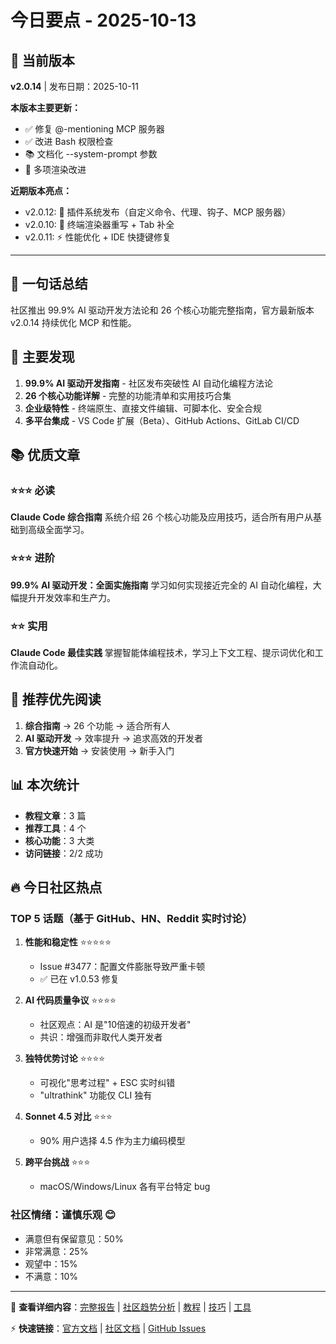 # 今日要点 - 2025-10-13

## 🚀 当前版本

**v2.0.14** | 发布日期：2025-10-11

**本版本主要更新：**
- ✅ 修复 @-mentioning MCP 服务器
- ✅ 改进 Bash 权限检查
- 📚 文档化 --system-prompt 参数
- 🎨 多项渲染改进

**近期版本亮点：**
- v2.0.12: 🎉 插件系统发布（自定义命令、代理、钩子、MCP 服务器）
- v2.0.10: 🔄 终端渲染器重写 + Tab 补全
- v2.0.11: ⚡ 性能优化 + IDE 快捷键修复

---

## 📌 一句话总结

社区推出 99.9% AI 驱动开发方法论和 26 个核心功能完整指南，官方最新版本 v2.0.14 持续优化 MCP 和性能。

## 🎯 主要发现

1. **99.9% AI 驱动开发指南** - 社区发布突破性 AI 自动化编程方法论
2. **26 个核心功能详解** - 完整的功能清单和实用技巧合集
3. **企业级特性** - 终端原生、直接文件编辑、可脚本化、安全合规
4. **多平台集成** - VS Code 扩展（Beta）、GitHub Actions、GitLab CI/CD

## 📚 优质文章

### ⭐⭐⭐ 必读
**Claude Code 综合指南**
系统介绍 26 个核心功能及应用技巧，适合所有用户从基础到高级全面学习。

### ⭐⭐⭐ 进阶
**99.9% AI 驱动开发：全面实施指南**
学习如何实现接近完全的 AI 自动化编程，大幅提升开发效率和生产力。

### ⭐⭐ 实用
**Claude Code 最佳实践**
掌握智能体编程技术，学习上下文工程、提示词优化和工作流自动化。

## 🔗 推荐优先阅读

1. **综合指南** → 26 个功能 → 适合所有人
2. **AI 驱动开发** → 效率提升 → 追求高效的开发者
3. **官方快速开始** → 安装使用 → 新手入门

## 📊 本次统计

- **教程文章**：3 篇
- **推荐工具**：4 个
- **核心功能**：3 大类
- **访问链接**：2/2 成功

## 🔥 今日社区热点

### TOP 5 话题（基于 GitHub、HN、Reddit 实时讨论）

1. **性能和稳定性** ⭐⭐⭐⭐⭐
   - Issue #3477：配置文件膨胀导致严重卡顿
   - ✅ 已在 v1.0.53 修复

2. **AI 代码质量争议** ⭐⭐⭐⭐
   - 社区观点：AI 是"10倍速的初级开发者"
   - 共识：增强而非取代人类开发者

3. **独特优势讨论** ⭐⭐⭐⭐
   - 可视化"思考过程" + ESC 实时纠错
   - "ultrathink" 功能仅 CLI 独有

4. **Sonnet 4.5 对比** ⭐⭐⭐
   - 90% 用户选择 4.5 作为主力编码模型

5. **跨平台挑战** ⭐⭐⭐
   - macOS/Windows/Linux 各有平台特定 bug

### 社区情绪：谨慎乐观 😊

- 满意但有保留意见：50%
- 非常满意：25%
- 观望中：15%
- 不满意：10%

---

📖 **查看详细内容**：[完整报告](./DETAILS.md) | [社区趋势分析](./community-trends.md) | [教程](./tutorials/) | [技巧](./tips/) | [工具](./tools/)

⚡ **快速链接**：[官方文档](https://docs.claude.com/en/docs/claude-code/overview) | [社区文档](https://cc.deeptoai.com/docs) | [GitHub Issues](https://github.com/anthropics/claude-code/issues)
